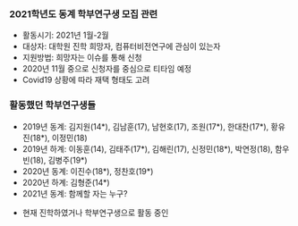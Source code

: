 ### 2021학년도 동계 학부연구생 모집 관련
- 활동시기: 2021년 1월-2월
- 대상자: 대학원 진학 희망자, 컴퓨터비전연구에 관심이 있는자
- 지원방법: 희망자는 이슈를 통해 신청
- 2020년 11월 중으로 신청자를 중심으로 티타임 예정
- Covid19 상황에 따라 재택 형태도 고려  

### 활동했던 학부연구생들
- 2019년 동계: 김지원(14*), 김남훈(17), 남현호(17), 조원(17*), 한대찬(17*), 황유진(18*), 이정민(18)    
- 2019년 하계: 이동훈(14), 김태주(17*), 김해린(17), 신정민(18*), 박연정(18), 함우빈(18), 김병주(19*)
- 2020년 동계: 이진수(18*), 정찬호(19*)
- 2020년 하계: 김형준(14*)
- 2021년 동계: 함께할 자는 누구?
* 현재 진학하였거나 학부연구생으로 활동 중인 
